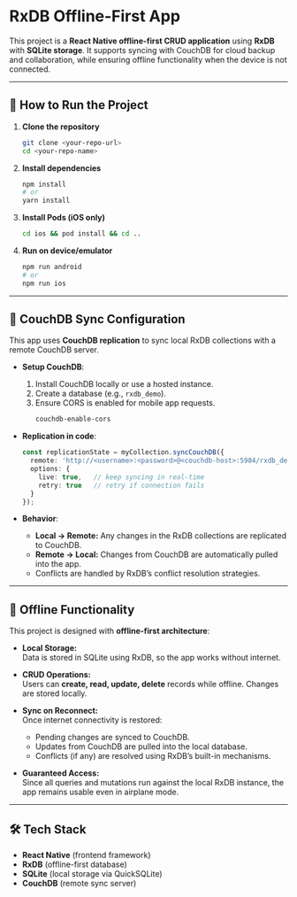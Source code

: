 # RxDB Offline-First App

This project is a **React Native offline-first CRUD application** using **RxDB** with **SQLite storage**. It supports syncing with CouchDB for cloud backup and collaboration, while ensuring offline functionality when the device is not connected.

---

## 🚀 How to Run the Project

1. **Clone the repository**
   ```bash
   git clone <your-repo-url>
   cd <your-repo-name>
   ```

2. **Install dependencies**
   ```bash
   npm install
   # or
   yarn install
   ```

3. **Install Pods (iOS only)**
   ```bash
   cd ios && pod install && cd ..
   ```

4. **Run on device/emulator**
   ```bash
   npm run android
   # or
   npm run ios
   ```

---

## 🔄 CouchDB Sync Configuration

This app uses **CouchDB replication** to sync local RxDB collections with a remote CouchDB server.

- **Setup CouchDB**:
  1. Install CouchDB locally or use a hosted instance.
  2. Create a database (e.g., `rxdb_demo`).
  3. Ensure CORS is enabled for mobile app requests.
     ```bash
     couchdb-enable-cors
     ```

- **Replication in code**:
  ```ts
  const replicationState = myCollection.syncCouchDB({
    remote: 'http://<username>:<password>@<couchdb-host>:5984/rxdb_demo',
    options: {
      live: true,   // keep syncing in real-time
      retry: true   // retry if connection fails
    }
  });
  ```

- **Behavior**:
  - **Local → Remote:** Any changes in the RxDB collections are replicated to CouchDB.
  - **Remote → Local:** Changes from CouchDB are automatically pulled into the app.
  - Conflicts are handled by RxDB’s conflict resolution strategies.

---

## 📴 Offline Functionality

This project is designed with **offline-first architecture**:

- **Local Storage:**  
  Data is stored in SQLite using RxDB, so the app works without internet.

- **CRUD Operations:**  
  Users can **create, read, update, delete** records while offline. Changes are stored locally.

- **Sync on Reconnect:**  
  Once internet connectivity is restored:
  - Pending changes are synced to CouchDB.
  - Updates from CouchDB are pulled into the local database.
  - Conflicts (if any) are resolved using RxDB’s built-in mechanisms.

- **Guaranteed Access:**  
  Since all queries and mutations run against the local RxDB instance, the app remains usable even in airplane mode.

---

## 🛠️ Tech Stack

- **React Native** (frontend framework)
- **RxDB** (offline-first database)
- **SQLite** (local storage via QuickSQLite)
- **CouchDB** (remote sync server)
